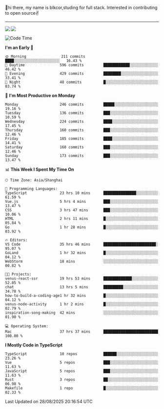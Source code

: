 👋hi there, my name is blkcor,studing for full stack.
Interested in contributing to open source✌️

<hr/>

![](https://github-readme-stats.vercel.app/api?username=blkcor)
<a href="https://github.com/blkcor/github-readme-stats">
    <img align="left" src="https://github-readme-stats.vercel.app/api/top-langs/?username=blkcor&hide=jupyter%20notebook,shaderlab,tex,c%23&langs_count=9" />
</a>


<!--START_SECTION:waka-->
![Code Time](http://img.shields.io/badge/Code%20Time-2%2C475%20hrs%2015%20mins-blue)

**I'm an Early 🐤** 

```text
🌞 Morning                211 commits         ████░░░░░░░░░░░░░░░░░░░░░   16.43 % 
🌆 Daytime                596 commits         ████████████░░░░░░░░░░░░░   46.42 % 
🌃 Evening                429 commits         ████████░░░░░░░░░░░░░░░░░   33.41 % 
🌙 Night                  48 commits          █░░░░░░░░░░░░░░░░░░░░░░░░   03.74 % 
```
📅 **I'm Most Productive on Monday** 

```text
Monday                   246 commits         █████░░░░░░░░░░░░░░░░░░░░   19.16 % 
Tuesday                  136 commits         ███░░░░░░░░░░░░░░░░░░░░░░   10.59 % 
Wednesday                224 commits         ████░░░░░░░░░░░░░░░░░░░░░   17.45 % 
Thursday                 160 commits         ███░░░░░░░░░░░░░░░░░░░░░░   12.46 % 
Friday                   185 commits         ████░░░░░░░░░░░░░░░░░░░░░   14.41 % 
Saturday                 160 commits         ███░░░░░░░░░░░░░░░░░░░░░░   12.46 % 
Sunday                   173 commits         ███░░░░░░░░░░░░░░░░░░░░░░   13.47 % 
```


📊 **This Week I Spent My Time On** 

```text
🕑︎ Time Zone: Asia/Shanghai

💬 Programming Languages: 
TypeScript               23 hrs 10 mins      ███████████████░░░░░░░░░░   61.59 % 
Vue.js                   5 hrs 4 mins        ███░░░░░░░░░░░░░░░░░░░░░░   13.47 % 
CSS                      3 hrs 47 mins       ███░░░░░░░░░░░░░░░░░░░░░░   10.06 % 
HTML                     2 hrs 11 mins       █░░░░░░░░░░░░░░░░░░░░░░░░   05.84 % 
Go                       1 hr 28 mins        █░░░░░░░░░░░░░░░░░░░░░░░░   03.92 % 

🔥 Editors: 
VS Code                  35 hrs 46 mins      ████████████████████████░   95.07 % 
GoLand                   1 hr 32 mins        █░░░░░░░░░░░░░░░░░░░░░░░░   04.12 % 
WebStorm                 18 mins             ░░░░░░░░░░░░░░░░░░░░░░░░░   00.82 % 

🐱‍💻 Projects: 
venus-react-ssr          19 hrs 53 mins      █████████████░░░░░░░░░░░░   52.85 % 
chat                     13 hrs 5 mins       █████████░░░░░░░░░░░░░░░░   34.78 % 
how-to-build-a-coding-age1 hr 32 mins        █░░░░░░░░░░░░░░░░░░░░░░░░   04.12 % 
venus-node-activity      1 hr 2 mins         █░░░░░░░░░░░░░░░░░░░░░░░░   02.79 % 
inspiration-song-making  42 mins             ░░░░░░░░░░░░░░░░░░░░░░░░░   01.90 % 

💻 Operating System: 
Mac                      37 hrs 37 mins      █████████████████████████   100.00 % 
```

**I Mostly Code in TypeScript** 

```text
TypeScript               10 repos            ██████░░░░░░░░░░░░░░░░░░░   23.26 % 
Vue                      5 repos             ███░░░░░░░░░░░░░░░░░░░░░░   11.63 % 
JavaScript               5 repos             ███░░░░░░░░░░░░░░░░░░░░░░   11.63 % 
Rust                     3 repos             ██░░░░░░░░░░░░░░░░░░░░░░░   06.98 % 
Makefile                 1 repo              █░░░░░░░░░░░░░░░░░░░░░░░░   02.33 % 
```




 Last Updated on 28/08/2025 20:16:54 UTC
<!--END_SECTION:waka-->


